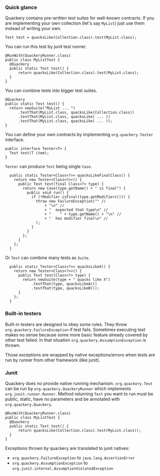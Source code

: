 
### Quick glance

Quackery contains pre-written test suites for well-known contracts.
If you are implementing your own collection (let's say `MyList`)
just use them instead of writing your own.

    Test test = quacksLike(Collection.class).test(MyList.class);

You can run this test by junit test runner.

    @RunWith(QuackeryRunner.class)
    public class MyListTest {
      @Quackery
      public static Test test() {
          return quacksLike(Collection.class).test(MyList.class);
      }
    }

You can combine tests into bigger test suites.

    @Quackery
    public static Test test() {
      return newSuite("MyList ... ")
          .testThat(MyList.class, quacksLike(Collection.class))
          .testThat(MyList.class, quacksLike( ... ))
          .testThat(MyList.class, quacksLike( ... ));
    }

You can define your own contracts by implementing `org.quackery.Tester` interface.

    public interface Tester<T> {
      Test test(T item);
    }

`Tester` can produce `Test` being single `Case`.

      public static Tester<Class<?>> quacksLikeFinalClass() {
        return new Tester<Class<?>>() {
          public Test test(final Class<?> type) {
            return new Case(type.getName() + " is final") {
              public void run() {
                if (!Modifier.isFinal(type.getModifiers())) {
                  throw new FailureException("" //
                      + "\n" //
                      + "  expected that type\n" //
                      + "    " + type.getName() + "\n" //
                      + "  has modifier final\n" //
                  );
                }
              }
            };
          }
        };
      }

Or `Test` can combine many tests as `Suite`.

      public static Tester<Class<?>> quacksLikeX() {
        return new Tester<Class<?>>() {
          public Test test(Class<?> type) {
            return newSuite(type + " quacks like X")
                .testThat(type, quacksLikeA())
                .testThat(type, quacksLikeB());
          }
        };
      }

### Built-in testers

Built-in testers are designed to obey some rules.
They throw `org.quackery.FailureException` if test fails.
Sometimes executing test makes no sense because some more basic feature already covered by other test failed.
In that situation `org.quackery.AssumptionException` is thrown.

Those exceptions are wrapped by native exceptions/errors
when tests are run by runner from other framework (like junit).

### Junit

Quackery does no provide native running mechanism.
`org.quackery.Test` can be run by `org.quackery.QuackeryRunner` which implements `org.junit.runner.Runner`.
Method returning `Test` you want to run must be public, static, have no parameters and be annotated with `org.quackery.Quackery`.

    @RunWith(QuackeryRunner.class)
    public class MyListTest {
      @Quackery
      public static Test test() {
          return quacksLike(Collection.class).test(MyList.class));
      }
    }

Exceptions thrown by quackery are translated to junit natives:
  - `org.quackery.FailureException` to `java.lang.AssertionError`
  - `org.quackery.AssumptionException` to `org.junit.internal.AssumptionViolatedException`
